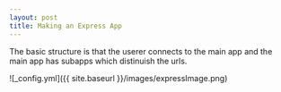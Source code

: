 ```yaml
---
layout: post
title: Making an Express App
---
```


The basic structure is that the userer connects to the main app and the main app has subapps which distinuish the urls.

![_config.yml]({{ site.baseurl }}/images/expressImage.png)
